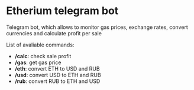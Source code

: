 # Etherium telegram bot
 
Telegram bot, which allows to monitor gas prices, exchange rates, convert currencies and calculate profit per sale

List of avaliable commands:
* **/calc**: check sale profit
* **/gas**: get gas price
* **/eth**: convert ETH to USD and RUB
* **/usd**: convert USD to ETH and RUB
* **/rub**: convert RUB to ETH and USD

